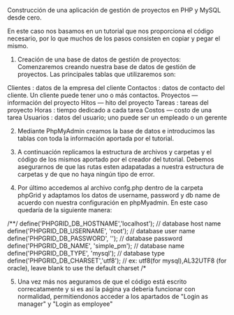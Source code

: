 Construcción de una aplicación de gestión de proyectos en PHP y MySQL desde cero.

En este caso nos basamos en un tutorial que nos proporciona el código necesario, por lo que muchos de los pasos consisten en copiar y pegar el mismo.

1. Creación de una base de datos de gestión de proyectos:
Comenzaremos creando nuestra base de datos de gestión de proyectos. Las principales tablas que utilizaremos son:

Clientes : datos de la empresa del cliente
Contactos : datos de contacto del cliente. Un cliente puede tener uno o más contactos.
Proyectos — información del proyecto
Hitos — hito del proyecto
Tareas : tareas del proyecto
Horas : tiempo dedicado a cada tarea
Costos — costo de una tarea
Usuarios : datos del usuario; uno puede ser un empleado o un gerente

2. Mediante PhpMyAdmin creamos la base de datos e introducimos las tablas  con toda la información aportada por el tutorial.

3. A continuación replicamos la estructura de archivos y carpetas y el código de los mismos aportado por el creador del tutorial. Debemos asegurarnos de que las rutas esten adapatadas a nuestra estructura de carpetas y de que no haya ningún tipo de error.

4. Por último accedemos al archivo confg.php dentro de la carpeta phpGrid y adaptamos los datos de username, password y db name de acuerdo con nuestra configuración en phpMyadmin. En este caso quedaría de la siguiente manera:

/**/
define('PHPGRID_DB_HOSTNAME','localhost'); // database host name
define('PHPGRID_DB_USERNAME', 'root');     // database user name
define('PHPGRID_DB_PASSWORD', ''); // database password
define('PHPGRID_DB_NAME', 'simple_pm'); // database name
define('PHPGRID_DB_TYPE', 'mysql');  // database type
define('PHPGRID_DB_CHARSET','utf8'); // ex: utf8(for mysql),AL32UTF8 (for oracle), leave blank to use the default charset
/*

5. Una vez más nos aeguramos de que el código está escrito correcatamente y si es así la página ya deberia funcionar con normalidad, permitiendonos acceder a los apartados de "Login as manager" y "Login as employee"